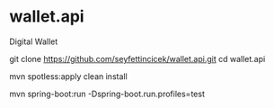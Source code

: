 # wallet.api
Digital Wallet

git clone https://github.com/seyfettincicek/wallet.api.git
cd wallet.api

mvn spotless:apply clean install


mvn spring-boot:run -Dspring-boot.run.profiles=test  